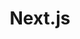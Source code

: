 ---
jsonUrl: '/jsons/roadmaps/nextjs.json'
pdfUrl: '/pdfs/roadmaps/nextjs.pdf'
renderer: 'editor'
order: 23
briefTitle: 'Next.js'
briefDescription: 'Learn everything you need to master Next.js'
title: 'Next.js'
description: 'Learn everything you need to master Next.js'
hasTopics: true
isNew: true
dimensions:
  width: 968
  height: 3100
schema:
  headline: 'Next.js Roadmap'
  description: 'Learn Next.js with this interactive step by step guide in 2025. We also have resources and short descriptions attached to the roadmap items so you can get everything you want to learn in one place.'
  imageUrl: 'https://roadmap.sh/roadmaps/nextjs.png'
  datePublished: '2025-08-26'
  dateModified: '2025-08-26'
seo:
  title: 'Next.js Roadmap: Master Next.js Framework'
  description: 'Community driven, articles, resources, guides, interview questions, quizzes for learning Next.js. Master the Next.js framework by following the steps, skills, resources and guides listed in this roadmap.'
  keywords:
    - 'next.js roadmap 2025'
    - 'nextjs roadmap 2025'
    - 'learn next.js 2025'
    - 'nextjs learning path 2025'
    - 'guide to learning next.js'
    - 'next.js learning roadmap'
    - 'nextjs roadmap'
    - 'master next.js framework'
    - 'next.js skills'
    - 'next.js skills test'
    - 'next.js concepts'
    - 'learn next.js'
    - 'what is next.js'
    - 'next.js framework roadmap'
    - 'next.js quiz'
    - 'next.js interview questions'
    - 'next.js app router'
    - 'next.js pages router'
    - 'next.js 15 roadmap'
    - 'react framework roadmap'
    - 'full stack next.js'
    - 'next.js server components'
    - 'next.js client components'
relatedRoadmaps:
  - 'react'
  - 'frontend'
  - 'typescript'
  - 'javascript'
  - 'nodejs'
  - 'full-stack'
sitemap:
  priority: 1
  changefreq: 'monthly'
tags:
  - 'roadmap'
  - 'main-sitemap'
  - 'skill-roadmap'
---